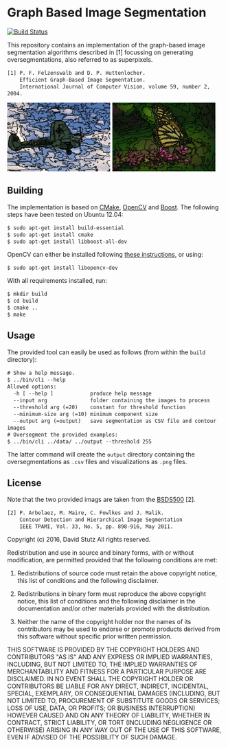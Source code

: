 # Graph Based Image Segmentation

[![Build Status](https://travis-ci.org/davidstutz/graph-based-image-segmentation.svg?branch=master)](https://travis-ci.org/davidstutz/graph-based-image-segmentation)

This repository contains an implementation of the graph-based image segmentation algorithms described in [1] focussing on generating oversegmentations, also referred to as superpixels.

    [1] P. F. Felzenswalb and D. P. Huttenlocher.
        Efficient Graph-Based Image Segmentation.
        International Journal of Computer Vision, volume 59, number 2, 2004.

![Example: several oversegmentations.](screenshot.png?raw=true "Example: several oversegmentations.")

## Building

The implementation is based on [CMake](https://cmake.org/), [OpenCV](http://opencv.org/) and [Boost](http://www.boost.org/). The following steps have been tested on Ubuntu 12.04:

    $ sudo apt-get install build-essential
    $ sudo apt-get install cmake
    $ sudo apt-get install libboost-all-dev

OpenCV can either be installed following [these instructions](http://docs.opencv.org/2.4/doc/tutorials/introduction/linux_install/linux_install.html#linux-installation), or using:

    $ sudo apt-get install libopencv-dev

With all requirements installed, run:

    $ mkdir build
    $ cd build
    $ cmake ..
    $ make

## Usage

The provided tool can easily be used as follows (from within the `build` directory):

    # Show a help message.
    $ ../bin/cli --help
    Allowed options:
      -h [ --help ]            produce help message
      --input arg              folder containing the images to process
      --threshold arg (=20)    constant for threshold function
      --minimum-size arg (=10) minimum component size
      --output arg (=output)   save segmentation as CSV file and contour images
    # Oversegment the provided examples:
    $ ../bin/cli ../data/ ../output --threshold 255

The latter command will create the `output` directory containing the oversegmentations as `.csv` files and visualizations as `.png` files.

## License

Note that the two provided imags are taken from the [BSDS500](https://www2.eecs.berkeley.edu/Research/Projects/CS/vision/grouping/resources.html) [2].

    [2] P. Arbelaez, M. Maire, C. Fowlkes and J. Malik.
        Contour Detection and Hierarchical Image Segmentation
        IEEE TPAMI, Vol. 33, No. 5, pp. 898-916, May 2011.

Copyright (c) 2016, David Stutz
All rights reserved.

Redistribution and use in source and binary forms, with or without modification, are permitted provided that the following conditions are met:

1. Redistributions of source code must retain the above copyright notice, this list of conditions and the following disclaimer.

2. Redistributions in binary form must reproduce the above copyright notice, this list of conditions and the following disclaimer in the documentation and/or other materials provided with the distribution.

3. Neither the name of the copyright holder nor the names of its contributors may be used to endorse or promote products derived from this software without specific prior written permission.

THIS SOFTWARE IS PROVIDED BY THE COPYRIGHT HOLDERS AND CONTRIBUTORS "AS IS" AND ANY EXPRESS OR IMPLIED WARRANTIES, INCLUDING, BUT NOT LIMITED TO, THE IMPLIED WARRANTIES OF MERCHANTABILITY AND FITNESS FOR A PARTICULAR PURPOSE ARE DISCLAIMED. IN NO EVENT SHALL THE COPYRIGHT HOLDER OR CONTRIBUTORS BE LIABLE FOR ANY DIRECT, INDIRECT, INCIDENTAL, SPECIAL, EXEMPLARY, OR CONSEQUENTIAL DAMAGES (INCLUDING, BUT NOT LIMITED TO, PROCUREMENT OF SUBSTITUTE GOODS OR SERVICES; LOSS OF USE, DATA, OR PROFITS; OR BUSINESS INTERRUPTION) HOWEVER CAUSED AND ON ANY THEORY OF LIABILITY, WHETHER IN CONTRACT, STRICT LIABILITY, OR TORT (INCLUDING NEGLIGENCE OR OTHERWISE) ARISING IN ANY WAY OUT OF THE USE OF THIS SOFTWARE, EVEN IF ADVISED OF THE POSSIBILITY OF SUCH DAMAGE.